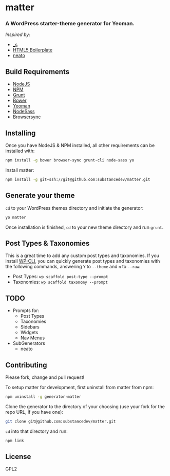 # matter
### A WordPress starter-theme generator for Yeoman.

_Inspired by:_
* [_s](http://underscores.me)
* [HTML5 Boilerplate](http://html5boilerplate.com)
* [neato](http://github.com/jessekeyes/neato)


## Build Requirements
* [NodeJS](http://www.nodejs.org/)
* [NPM](http://www.npmjs.com/)
* [Grunt](http://gruntjs.com/)
* [Bower](http://bower.io/)
* [Yeoman](http://yeoman.io/)
* [NodeSass](http://github.com/sass/node-sass)
* [Browsersync](http://browsersync.io/)


## Installing
Once you have NodeJS & NPM installed, all other requirements can be installed with:
```bash
npm install -g bower browser-sync grunt-cli node-sass yo
```

Install matter:
```bash
npm install -g git+ssh://git@github.com:substancedev/matter.git
```


## Generate your theme
`cd` to your WordPress themes directory and initiate the generator:

```bash
yo matter
```

Once installation is finished, `cd` to your new theme directory and run `grunt`.

## Post Types & Taxonomies
This is a great time to add any custom post types and taxonomies. If you install [WP-CLI](http://wp-cli.org/), you can quickly generate post types and taxonomies with the following commands, answering `Y` to `--theme` and `n` to `--raw`:
* Post Types: `wp scaffold post-type --prompt`
* Taxonomies: `wp scaffold taxonomy --prompt`


## TODO
* Prompts for:
  * Post Types
  * Taxonomies
  * Sidebars
  * Widgets
  * Nav Menus
* SubGenerators
  * neato

## Contributing
Please fork, change and pull request!

To setup matter for development, first uninstall from matter from npm:
```bash
npm uninstall -g generator-matter
```

Clone the generator to the directory of your choosing (use your fork for the repo URL, if you have one):
```bash
git clone git@github.com:substancedev/matter.git
```

`cd` into that directory and run:

```bash
npm link
```


## License
GPL2
